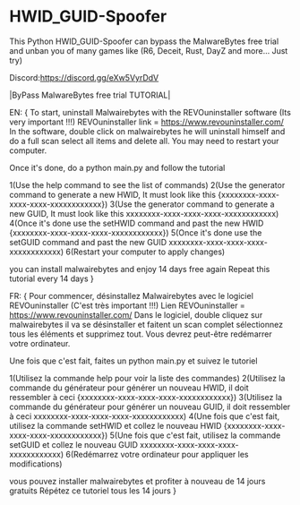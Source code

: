 # HWID_GUID-Spoofer
This Python HWID_GUID-Spoofer can bypass the MalwareBytes free trial and unban you of many games like (R6, Deceit, Rust, DayZ and more... Just try)

Discord:https://discord.gg/eXw5VyrDdV

|ByPass MalwareBytes free trial TUTORIAL|

EN:
{
  To start, uninstall Malwairebytes with the REVOuninstaller software (Its very important !!!)
  REVOuninstaller link = https://www.revouninstaller.com/
  In the software, double click on malwairebytes he will uninstall himself and do a full scan
  select all items and delete all. You may need to restart your computer.
  
  Once it's done, do a python main.py and follow the tutorial

  1(Use the help command to see the list of commands)
  2(Use the generator command to generate a new HWID, It must look like this {xxxxxxxx-xxxx-xxxx-xxxx-xxxxxxxxxxxx})
  3(Use the generator command to generate a new GUID, It must look like this xxxxxxxx-xxxx-xxxx-xxxx-xxxxxxxxxxxx)
  4(Once it's done use the setHWID command and past the new HWID {xxxxxxxx-xxxx-xxxx-xxxx-xxxxxxxxxxxx})
  5(Once it's done use the setGUID command and past the new GUID xxxxxxxx-xxxx-xxxx-xxxx-xxxxxxxxxxxx)
  6(Restart your computer to apply changes)
  
  you can install malwairebytes and enjoy 14 days free again
  Repeat this tutorial every 14 days
}

FR:
{
  Pour commencer, désinstallez Malwairebytes avec le logiciel REVOuninstaller (C'est très important !!!)
  Lien REVOuninstaller = https://www.revouninstaller.com/
  Dans le logiciel, double cliquez sur malwairebytes il va se désinstaller et faitent un scan complet
  sélectionnez tous les éléments et supprimez tout. Vous devrez peut-être redémarrer votre ordinateur.
  
  Une fois que c'est fait, faites un python main.py et suivez le tutoriel

  1(Utilisez la commande help pour voir la liste des commandes)
  2(Utilisez la commande du générateur pour générer un nouveau HWID, il doit ressembler à ceci {xxxxxxxx-xxxx-xxxx-xxxx-xxxxxxxxxxxx})
  3(Utilisez la commande du générateur pour générer un nouveau GUID, il doit ressembler à ceci xxxxxxxx-xxxx-xxxx-xxxx-xxxxxxxxxxxx)
  4(Une fois que c'est fait, utilisez la commande setHWID et collez le nouveau HWID {xxxxxxxx-xxxx-xxxx-xxxx-xxxxxxxxxxxx})
  5(Une fois que c'est fait, utilisez la commande setGUID et collez le nouveau GUID xxxxxxxx-xxxx-xxxx-xxxx-xxxxxxxxxxxx)
  6(Redémarrez votre ordinateur pour appliquer les modifications)
  
  vous pouvez installer malwairebytes et profiter à nouveau de 14 jours gratuits
  Répétez ce tutoriel tous les 14 jours
}
